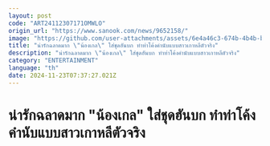 ```yaml
---
layout: post
code: "ART24112307171OMWLO"
origin_url: "https://www.sanook.com/news/9652158/"
image: "https://github.com/user-attachments/assets/6e4a46c3-674b-4b4b-ba5e-c742e43ab71f"
title: "น่ารักฉลาดมาก \"น้องเกล\" ใส่ชุดฮันบก ทำท่าโค้งคำนับแบบสาวเกาหลีตัวจริง"
description: "น่ารักฉลาดมาก \"น้องเกล\" ใส่ชุดฮันบก ทำท่าโค้งคำนับแบบสาวเกาหลีตัวจริง"
category: "ENTERTAINMENT"
language: "th"
date: 2024-11-23T07:37:27.021Z
---
```


# น่ารักฉลาดมาก "น้องเกล" ใส่ชุดฮันบก ทำท่าโค้งคำนับแบบสาวเกาหลีตัวจริง